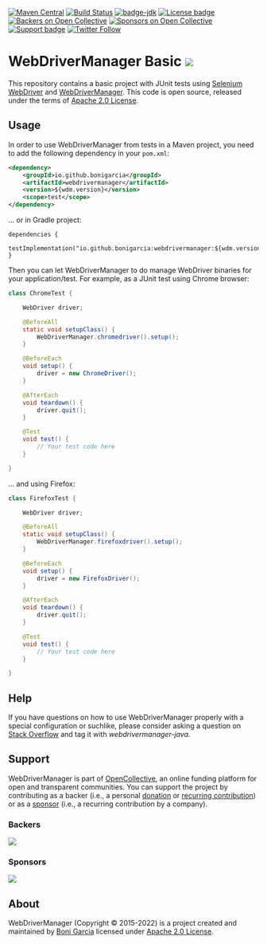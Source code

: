 [![Maven Central](https://img.shields.io/maven-central/v/io.github.bonigarcia/webdrivermanager.svg)](https://search.maven.org/#search%7Cga%7C1%7Cg%3Aio.github.bonigarcia%20a%3Awebdrivermanager)
[![Build Status](https://github.com/bonigarcia/webdrivermanager-basic/workflows/build/badge.svg)](https://github.com/bonigarcia/webdrivermanager-basic/actions)
[![badge-jdk](https://img.shields.io/badge/jdk-8-green.svg)](https://www.oracle.com/technetwork/java/javase/downloads/index.html)
[![License badge](https://img.shields.io/badge/license-Apache2-green.svg)](https://www.apache.org/licenses/LICENSE-2.0)
[![Backers on Open Collective](https://opencollective.com/webdrivermanager/backers/badge.svg)](#backers)
[![Sponsors on Open Collective](https://opencollective.com/webdrivermanager/sponsors/badge.svg)](#sponsors)
[![Support badge](https://img.shields.io/badge/stackoverflow-webdrivermanager_java-green.svg?logo=stackoverflow)](https://stackoverflow.com/questions/tagged/webdrivermanager-java)
[![Twitter Follow](https://img.shields.io/twitter/follow/boni_gg.svg?style=social)](https://twitter.com/boni_gg)

# WebDriverManager Basic [![][Logo]][GitHub Repository]

This repository contains a basic project with JUnit tests using [Selenium WebDriver] and [WebDriverManager]. This code is open source, released under the terms of [Apache 2.0 License].

## Usage

In order to use WebDriverManager from tests in a Maven project, you need to add the following dependency in your `pom.xml`:

```xml
<dependency>
    <groupId>io.github.bonigarcia</groupId>
    <artifactId>webdrivermanager</artifactId>
    <version>${wdm.version}</version>
    <scope>test</scope>
</dependency>
```

... or in Gradle project:

```
dependencies {
    testImplementation("io.github.bonigarcia:webdrivermanager:${wdm.version}")
}
```

Then you can let WebDriverManager to do manage WebDriver binaries for your application/test. For example, as a JUnit test using Chrome browser:

```java
class ChromeTest {

    WebDriver driver;

    @BeforeAll
    static void setupClass() {
        WebDriverManager.chromedriver().setup();
    }

    @BeforeEach
    void setup() {
        driver = new ChromeDriver();
    }

    @AfterEach
    void teardown() {
        driver.quit();
    }

    @Test
    void test() {
        // Your test code here
    }

}
```

... and using Firefox:

```java
class FirefoxTest {

    WebDriver driver;

    @BeforeAll
    static void setupClass() {
        WebDriverManager.firefoxdriver().setup();
    }

    @BeforeEach
    void setup() {
        driver = new FirefoxDriver();
    }

    @AfterEach
    void teardown() {
        driver.quit();
    }

    @Test
    void test() {
        // Your test code here
    }

}
```

## Help

If you have questions on how to use WebDriverManager properly with a special configuration or suchlike, please consider asking a question on [Stack Overflow] and tag it with  *webdrivermanager-java*.

## Support

WebDriverManager is part of [OpenCollective], an online funding platform for open and transparent communities. You can support the project by contributing as a backer (i.e., a personal [donation] or [recurring contribution]) or as a [sponsor] (i.e., a recurring contribution by a company).

### Backers

<a href="https://opencollective.com/webdrivermanager" target="_blank"><img src="https://opencollective.com/webdrivermanager/backers.svg?width=890"></a>

### Sponsors

<a href="https://opencollective.com/webdrivermanager" target="_blank"><img src="https://opencollective.com/webdrivermanager/sponsor.svg?width=890"></a>

## About

WebDriverManager (Copyright &copy; 2015-2022) is a project created and maintained by [Boni Garcia] licensed under [Apache 2.0 License].

[Apache 2.0 License]: https://www.apache.org/licenses/LICENSE-2.0
[Boni Garcia]: https://bonigarcia.github.io/
[Selenium WebDriver]: https://docs.seleniumhq.org/projects/webdriver/
[WebDriverManager]:https://github.com/bonigarcia/webdrivermanager/
[Logo]: https://bonigarcia.github.io/img/webdrivermanager.png
[GitHub Repository]: https://github.com/bonigarcia/webdrivermanager-basic
[Stack Overflow]: https://stackoverflow.com/questions/tagged/webdrivermanager-java
[OpenCollective]: https://opencollective.com/webdrivermanager
[donation]: https://opencollective.com/webdrivermanager/donate
[recurring contribution]: https://opencollective.com/webdrivermanager/contribute/backer-8132/checkout
[sponsor]: https://opencollective.com/webdrivermanager/contribute/sponsor-8133/checkout

